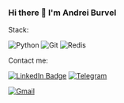 ### Hi there 👋 I'm Andrei Burvel
Stack:

![Python](https://img.shields.io/badge/python-3670A0?style=for-the-badge&logo=python&logoColor=ffdd54) ![Git](https://img.shields.io/badge/git-%23F05033.svg?style=for-the-badge&logo=git&logoColor=white) ![Redis](https://img.shields.io/badge/redis-%23DD0031.svg?&style=for-the-badge&logo=redis&logoColor=white)


Contact me:

[![LinkedIn Badge](https://img.shields.io/badge/LinkedIn-Profile-informational?style=flat&logo=linkedin&logoColor=white&color=0D76A8)](https://www.linkedin.com/in/burvelandrei/) [![Telegram](https://img.shields.io/badge/Telegram-2CA5E0?style=flat-squaree&logo=telegram&logoColor=white)](https://t.me/burvelandrei)
 
[![Gmail](https://img.shields.io/badge/Gmail-D14836?style=for-the-badge&logo=gmail&logoColor=white)](mailto:burvelandrei@gmail.com)
